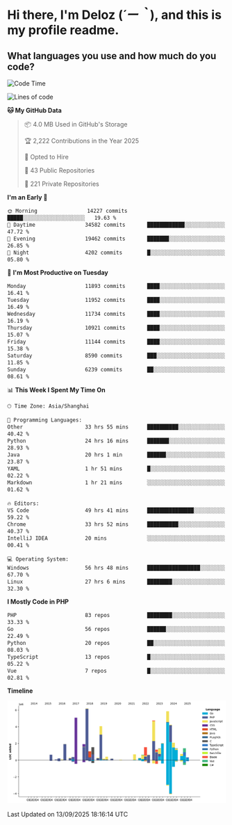 # **Hi there, I'm Deloz (*´ー｀*), and this is my profile readme.**

## **What languages you use and how much do you code?**

<!--START_SECTION:waka-->
![Code Time](http://img.shields.io/badge/Code%20Time-7%2C465%20hrs-blue)

![Lines of code](https://img.shields.io/badge/From%20Hello%20World%20I%27ve%20Written-53.7%20million%20lines%20of%20code-blue)

**🐱 My GitHub Data** 

> 📦 4.0 MB Used in GitHub's Storage 
 > 
> 🏆 2,222 Contributions in the Year 2025
 > 
> 💼 Opted to Hire
 > 
> 📜 43 Public Repositories 
 > 
> 🔑 221 Private Repositories 
 > 
**I'm an Early 🐤** 

```text
🌞 Morning                14227 commits       █████░░░░░░░░░░░░░░░░░░░░   19.63 % 
🌆 Daytime                34582 commits       ████████████░░░░░░░░░░░░░   47.72 % 
🌃 Evening                19462 commits       ███████░░░░░░░░░░░░░░░░░░   26.85 % 
🌙 Night                  4202 commits        █░░░░░░░░░░░░░░░░░░░░░░░░   05.80 % 
```
📅 **I'm Most Productive on Tuesday** 

```text
Monday                   11893 commits       ████░░░░░░░░░░░░░░░░░░░░░   16.41 % 
Tuesday                  11952 commits       ████░░░░░░░░░░░░░░░░░░░░░   16.49 % 
Wednesday                11734 commits       ████░░░░░░░░░░░░░░░░░░░░░   16.19 % 
Thursday                 10921 commits       ████░░░░░░░░░░░░░░░░░░░░░   15.07 % 
Friday                   11144 commits       ████░░░░░░░░░░░░░░░░░░░░░   15.38 % 
Saturday                 8590 commits        ███░░░░░░░░░░░░░░░░░░░░░░   11.85 % 
Sunday                   6239 commits        ██░░░░░░░░░░░░░░░░░░░░░░░   08.61 % 
```


📊 **This Week I Spent My Time On** 

```text
🕑︎ Time Zone: Asia/Shanghai

💬 Programming Languages: 
Other                    33 hrs 55 mins      ██████████░░░░░░░░░░░░░░░   40.42 % 
Python                   24 hrs 16 mins      ███████░░░░░░░░░░░░░░░░░░   28.93 % 
Java                     20 hrs 1 min        ██████░░░░░░░░░░░░░░░░░░░   23.87 % 
YAML                     1 hr 51 mins        █░░░░░░░░░░░░░░░░░░░░░░░░   02.22 % 
Markdown                 1 hr 21 mins        ░░░░░░░░░░░░░░░░░░░░░░░░░   01.62 % 

🔥 Editors: 
VS Code                  49 hrs 41 mins      ███████████████░░░░░░░░░░   59.22 % 
Chrome                   33 hrs 52 mins      ██████████░░░░░░░░░░░░░░░   40.37 % 
IntelliJ IDEA            20 mins             ░░░░░░░░░░░░░░░░░░░░░░░░░   00.41 % 

💻 Operating System: 
Windows                  56 hrs 48 mins      █████████████████░░░░░░░░   67.70 % 
Linux                    27 hrs 6 mins       ████████░░░░░░░░░░░░░░░░░   32.30 % 
```

**I Mostly Code in PHP** 

```text
PHP                      83 repos            ████████░░░░░░░░░░░░░░░░░   33.33 % 
Go                       56 repos            ██████░░░░░░░░░░░░░░░░░░░   22.49 % 
Python                   20 repos            ██░░░░░░░░░░░░░░░░░░░░░░░   08.03 % 
TypeScript               13 repos            █░░░░░░░░░░░░░░░░░░░░░░░░   05.22 % 
Vue                      7 repos             █░░░░░░░░░░░░░░░░░░░░░░░░   02.81 % 
```



**Timeline**

![Lines of Code chart](https://raw.githubusercontent.com/deloz/deloz/main/assets/bar_graph.png)


 Last Updated on 13/09/2025 18:16:14 UTC
<!--END_SECTION:waka-->
